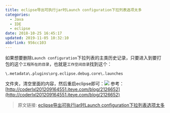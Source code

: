```yaml
---
title: eclipse导出可执行jar时Launch configuration下拉列表选项太多
categories: 
  - Java
  - IDE
  - eclipse
date: 2018-10-25 16:45:17
updated: 2019-11-05 10:32:10
abbrlink: 956cc103
---
```

如果想要删除`Launch configuration`下拉列表的主类历史记录，只要进入到要打包的这个`工程所在的目录`，也就是`工作空间目录`找到这个：
```
\.metadata\.plugins\org.eclipse.debug.core\.launches
```
文件夹，清空里面的内容，然后重启eclipse即可：![](https://image-1257720033.cos.ap-shanghai.myqcloud.com/blog/Java/IDE%E4%BD%BF%E7%94%A8/eclipse%E5%AF%BC%E5%87%BA%E5%8F%AF%E6%89%A7%E8%A1%8Cjar%E6%97%B6Launch%20configuration%E9%80%89%E9%A1%B9%E5%A4%AA%E5%A4%9A/qingli_launch.png)
参考：[http://coderlxl201209164551.iteye.com/blog/2126652](http://coderlxl201209164551.iteye.com/blog/2126652)

>原文链接: [eclipse导出可执行jar时Launch configuration下拉列表选项太多](https://lanlan2017.github.io/blog/956cc103/)
